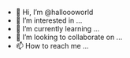 - 👋 Hi, I’m @halloooworld
- 👀 I’m interested in ...
- 🌱 I’m currently learning ...
- 💞️ I’m looking to collaborate on ...
- 📫 How to reach me ...

<!---
halloooworld/halloooworld is a ✨ special ✨ repository because its `README.md` (this file) appears on your GitHub profile.
You can click the Preview link to take a look at your changes.
--->
